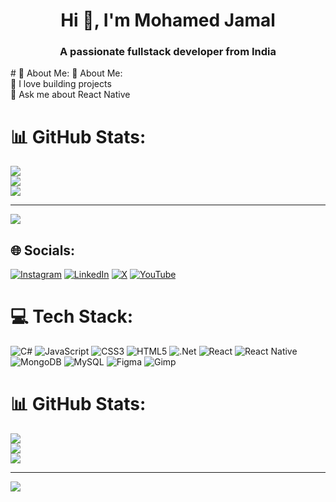 <h1 align="center">Hi 👋, I'm Mohamed Jamal</h1>
<h3 align="center">A passionate fullstack developer from India</h3>
# 💫 About Me:
💫 About Me:<br>🔭 I love building projects<br>💬 Ask me about React Native

# 📊 GitHub Stats:
![](https://github-readme-stats.vercel.app/api?username=jammmyhere&theme=dark&hide_border=false&include_all_commits=false&count_private=false)<br/>
![](https://github-readme-streak-stats.herokuapp.com/?user=jammmyhere&theme=dark&hide_border=false)<br/>
![](https://github-readme-stats.vercel.app/api/top-langs/?username=jammmyhere&theme=dark&hide_border=false&include_all_commits=false&count_private=false&layout=compact)

---
[![](https://visitcount.itsvg.in/api?id=jammmyhere&icon=0&color=0)](https://visitcount.itsvg.in)

<!-- Proudly created with GPRM ( https://gprm.itsvg.in ) -->
## 🌐 Socials:
[![Instagram](https://img.shields.io/badge/Instagram-%23E4405F.svg?logo=Instagram&logoColor=white)](https://instagram.com/jammmyhere) [![LinkedIn](https://img.shields.io/badge/LinkedIn-%230077B5.svg?logo=linkedin&logoColor=white)](https://linkedin.com/in/jammyhere) [![X](https://img.shields.io/badge/X-black.svg?logo=X&logoColor=white)](https://x.com/jammmyhere) [![YouTube](https://img.shields.io/badge/YouTube-%23FF0000.svg?logo=YouTube&logoColor=white)](https://youtube.com/@jammmaluuu) 

# 💻 Tech Stack:
![C#](https://img.shields.io/badge/c%23-%23239120.svg?style=for-the-badge&logo=csharp&logoColor=white) ![JavaScript](https://img.shields.io/badge/javascript-%23323330.svg?style=for-the-badge&logo=javascript&logoColor=%23F7DF1E) ![CSS3](https://img.shields.io/badge/css3-%231572B6.svg?style=for-the-badge&logo=css3&logoColor=white) ![HTML5](https://img.shields.io/badge/html5-%23E34F26.svg?style=for-the-badge&logo=html5&logoColor=white) ![.Net](https://img.shields.io/badge/.NET-5C2D91?style=for-the-badge&logo=.net&logoColor=white) ![React](https://img.shields.io/badge/react-%2320232a.svg?style=for-the-badge&logo=react&logoColor=%2361DAFB) ![React Native](https://img.shields.io/badge/react_native-%2320232a.svg?style=for-the-badge&logo=react&logoColor=%2361DAFB) ![MongoDB](https://img.shields.io/badge/MongoDB-%234ea94b.svg?style=for-the-badge&logo=mongodb&logoColor=white) ![MySQL](https://img.shields.io/badge/mysql-4479A1.svg?style=for-the-badge&logo=mysql&logoColor=white) ![Figma](https://img.shields.io/badge/figma-%23F24E1E.svg?style=for-the-badge&logo=figma&logoColor=white) ![Gimp](https://img.shields.io/badge/Gimp-657D8B?style=for-the-badge&logo=gimp&logoColor=FFFFFF)
# 📊 GitHub Stats:
![](https://github-readme-stats.vercel.app/api?username=jammmyhere&theme=dark&hide_border=false&include_all_commits=false&count_private=false)<br/>
![](https://github-readme-streak-stats.herokuapp.com/?user=jammmyhere&theme=dark&hide_border=false)<br/>
![](https://github-readme-stats.vercel.app/api/top-langs/?username=jammmyhere&theme=dark&hide_border=false&include_all_commits=false&count_private=false&layout=compact)

---
[![](https://visitcount.itsvg.in/api?id=jammmyhere&icon=0&color=0)](https://visitcount.itsvg.in)

<!-- Proudly created with GPRM ( https://gprm.itsvg.in ) -->
